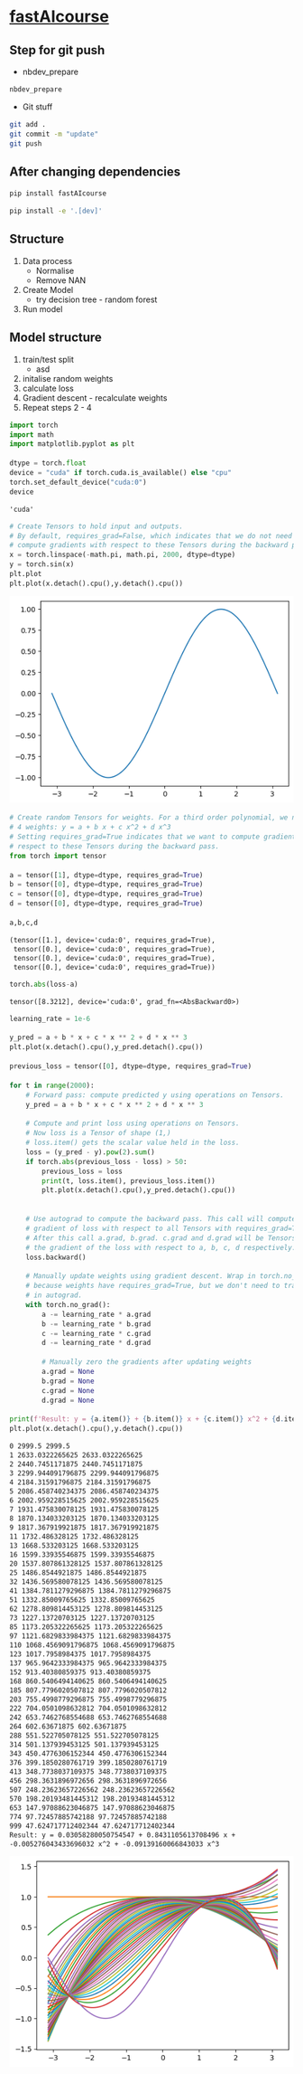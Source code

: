 # [fastAIcourse](https://bthek1.github.io/fastAIcourse/)

<!-- WARNING: THIS FILE WAS AUTOGENERATED! DO NOT EDIT! -->

## Step for git push

- nbdev_prepare

``` sh
nbdev_prepare
```

- Git stuff

``` sh
git add .
git commit -m "update"
git push
```

## After changing dependencies

``` sh
pip install fastAIcourse
```

``` sh
pip install -e '.[dev]'
```

## Structure

1.  Data process
    - Normalise
    - Remove NAN
2.  Create Model
    - try decision tree - random forest
3.  Run model

## Model structure

1.  train/test split
    - asd
2.  initalise random weights
3.  calculate loss
4.  Gradient descent - recalculate weights
5.  Repeat steps 2 - 4

``` python
import torch
import math
import matplotlib.pyplot as plt

dtype = torch.float
device = "cuda" if torch.cuda.is_available() else "cpu"
torch.set_default_device("cuda:0")
device
```

    'cuda'

``` python
# Create Tensors to hold input and outputs.
# By default, requires_grad=False, which indicates that we do not need to
# compute gradients with respect to these Tensors during the backward pass.
x = torch.linspace(-math.pi, math.pi, 2000, dtype=dtype)
y = torch.sin(x)
plt.plot
plt.plot(x.detach().cpu(),y.detach().cpu())
```

![](index_files/figure-commonmark/cell-3-output-1.png)

``` python
# Create random Tensors for weights. For a third order polynomial, we need
# 4 weights: y = a + b x + c x^2 + d x^3
# Setting requires_grad=True indicates that we want to compute gradients with
# respect to these Tensors during the backward pass.
from torch import tensor

a = tensor([1], dtype=dtype, requires_grad=True)
b = tensor([0], dtype=dtype, requires_grad=True)
c = tensor([0], dtype=dtype, requires_grad=True)
d = tensor([0], dtype=dtype, requires_grad=True)

a,b,c,d
```

    (tensor([1.], device='cuda:0', requires_grad=True),
     tensor([0.], device='cuda:0', requires_grad=True),
     tensor([0.], device='cuda:0', requires_grad=True),
     tensor([0.], device='cuda:0', requires_grad=True))

``` python
torch.abs(loss-a)
```

    tensor([8.3212], device='cuda:0', grad_fn=<AbsBackward0>)

``` python
learning_rate = 1e-6

y_pred = a + b * x + c * x ** 2 + d * x ** 3
plt.plot(x.detach().cpu(),y_pred.detach().cpu())

previous_loss = tensor([0], dtype=dtype, requires_grad=True)

for t in range(2000):
    # Forward pass: compute predicted y using operations on Tensors.
    y_pred = a + b * x + c * x ** 2 + d * x ** 3

    # Compute and print loss using operations on Tensors.
    # Now loss is a Tensor of shape (1,)
    # loss.item() gets the scalar value held in the loss.
    loss = (y_pred - y).pow(2).sum()
    if torch.abs(previous_loss - loss) > 50:
        previous_loss = loss
        print(t, loss.item(), previous_loss.item())
        plt.plot(x.detach().cpu(),y_pred.detach().cpu())
        

    # Use autograd to compute the backward pass. This call will compute the
    # gradient of loss with respect to all Tensors with requires_grad=True.
    # After this call a.grad, b.grad. c.grad and d.grad will be Tensors holding
    # the gradient of the loss with respect to a, b, c, d respectively.
    loss.backward()

    # Manually update weights using gradient descent. Wrap in torch.no_grad()
    # because weights have requires_grad=True, but we don't need to track this
    # in autograd.
    with torch.no_grad():
        a -= learning_rate * a.grad
        b -= learning_rate * b.grad
        c -= learning_rate * c.grad
        d -= learning_rate * d.grad

        # Manually zero the gradients after updating weights
        a.grad = None
        b.grad = None
        c.grad = None
        d.grad = None

print(f'Result: y = {a.item()} + {b.item()} x + {c.item()} x^2 + {d.item()} x^3')
plt.plot(x.detach().cpu(),y.detach().cpu())
```

    0 2999.5 2999.5
    1 2633.0322265625 2633.0322265625
    2 2440.7451171875 2440.7451171875
    3 2299.944091796875 2299.944091796875
    4 2184.31591796875 2184.31591796875
    5 2086.458740234375 2086.458740234375
    6 2002.959228515625 2002.959228515625
    7 1931.475830078125 1931.475830078125
    8 1870.134033203125 1870.134033203125
    9 1817.367919921875 1817.367919921875
    11 1732.486328125 1732.486328125
    13 1668.533203125 1668.533203125
    16 1599.33935546875 1599.33935546875
    20 1537.807861328125 1537.807861328125
    25 1486.8544921875 1486.8544921875
    32 1436.569580078125 1436.569580078125
    41 1384.7811279296875 1384.7811279296875
    51 1332.85009765625 1332.85009765625
    62 1278.809814453125 1278.809814453125
    73 1227.13720703125 1227.13720703125
    85 1173.205322265625 1173.205322265625
    97 1121.6829833984375 1121.6829833984375
    110 1068.4569091796875 1068.4569091796875
    123 1017.7958984375 1017.7958984375
    137 965.9642333984375 965.9642333984375
    152 913.40380859375 913.40380859375
    168 860.5406494140625 860.5406494140625
    185 807.7796020507812 807.7796020507812
    203 755.4998779296875 755.4998779296875
    222 704.0501098632812 704.0501098632812
    242 653.7462768554688 653.7462768554688
    264 602.63671875 602.63671875
    288 551.522705078125 551.522705078125
    314 501.137939453125 501.137939453125
    343 450.4776306152344 450.4776306152344
    376 399.1850280761719 399.1850280761719
    413 348.7738037109375 348.7738037109375
    456 298.3631896972656 298.3631896972656
    507 248.23623657226562 248.23623657226562
    570 198.20193481445312 198.20193481445312
    653 147.97088623046875 147.97088623046875
    774 97.72457885742188 97.72457885742188
    999 47.624717712402344 47.624717712402344
    Result: y = 0.03058280050754547 + 0.8431105613708496 x + -0.005276043433696032 x^2 + -0.09139160066843033 x^3

![](index_files/figure-commonmark/cell-6-output-2.png)
